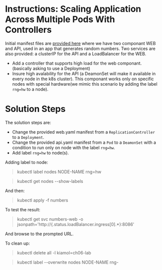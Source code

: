 # Instructions: Scaling Application Across Multiple Pods With Controllers

Initial manifest files are [provided here](https://github.com/sixeyed/kiamol/tree/master/ch06/lab/numbers) where we have two componant WEB and API, used in an app that generates random numbers. Two services are also provided: a clusterIP for the API and a LoadBalancer for the WEB.
 - Add a controller that supports high load for the web componant. (basically asking to use a Deployment)
 - Insure high avalability for the API (a DeamonSet will make it available in every node in the k8s cluster). This componant works only on specific nodes with special hardware(we mimic this scenario by adding the label `rng=hw` to a node). 



# Solution Steps

The solution steps are:
 - Change the provided web.yaml manifest from a `ReplicationController` to a `Deployment`.
 - Change the provided api.yaml manifest from a `Pod` to a `DeamonSet` with a condition to run only on node with the label `rng=hw`.
 - Add label `rng=hw` to node(s).

Adding label to node:
> kubectl label nodes NODE-NAME rng=hw


> kubectl get nodes --show-labels

And then:

> kubectl apply -f numbers

To test the result:

> kubectl get svc numbers-web -o jsonpath='http://{.status.loadBalancer.ingress[0].*}:8086'

And browse to the prompted URL.

To clean up:

> kubectl delete all -l kiamol=ch06-lab

> kubectl label --overwrite nodes NODE-NAME rng-
